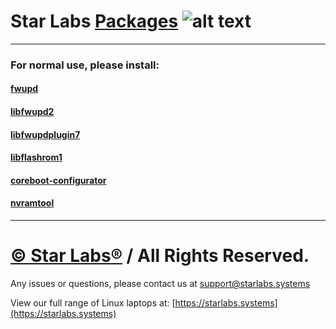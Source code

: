 # Star Labs [Packages](https://github.com/StarLabsLtd/packages/) ![alt text](https://cdn.shopify.com/s/files/1/2059/5897/files/Star_50x.png?v=1513954416 "Star Labs Systems")
---

### For normal use, please install:
#### [fwupd](https://github.com/StarLabsLtd/packages/raw/main/Debian/11/fwupd_1.8.3+r49+gad4f9ad39_amd64.deb)
#### [libfwupd2](https://github.com/StarLabsLtd/packages/raw/main/Debian/11/libfwupd2_1.8.3+r49+gad4f9ad39_amd64.deb)
#### [libfwupdplugin7](https://github.com/StarLabsLtd/packages/raw/main/Debian/11/libfwupdplugin7_1.8.3+r49+gad4f9ad39_amd64.deb)
#### [libflashrom1](https://github.com/StarLabsLtd/packages/raw/main/Debian/11/libflashrom1_1.2-9+f_amd64.deb)
#### [coreboot-configurator](https://github.com/StarLabsLtd/packages/raw/main/Debian/11/coreboot-configurator_10+f_all.deb)
#### [nvramtool](https://github.com/StarLabsLtd/packages/raw/main/Debian/11/nvramtool_1_all.deb)
---
# [© Star Labs®](https://starlabs.systems) / All Rights Reserved.
Any issues or questions, please contact us at [support@starlabs.systems](mailto:supportstarlabs.systems)

View our full range of Linux laptops at: [https://starlabs.systems](https://starlabs.systems)
